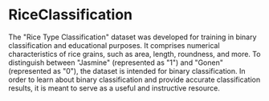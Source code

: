 # RiceClassification
The "Rice Type Classification" dataset was developed for training in binary classification and educational purposes. It comprises numerical characteristics of rice grains, such as area, length, roundness, and more. To distinguish between "Jasmine" (represented as "1") and "Gonen" (represented as "0"), the dataset is intended for binary classification. In order to learn about binary classification and provide accurate classification results, it is meant to serve as a useful and instructive resource.
